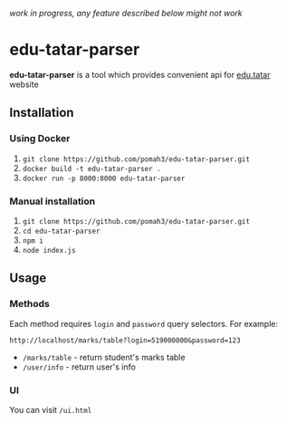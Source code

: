 *work in progress, any feature described below might not work*

# edu-tatar-parser

**edu-tatar-parser** is a tool which provides convenient api for [edu.tatar](https://edu.tatar.ru) website

## Installation

### Using Docker

1. `git clone https://github.com/pomah3/edu-tatar-parser.git`
1. `docker build -t edu-tatar-parser .`
1. `docker run -p 8000:8000 edu-tatar-parser`

### Manual installation

1. `git clone https://github.com/pomah3/edu-tatar-parser.git`
1. `cd edu-tatar-parser`
1. `npm i`
1. `node index.js`

## Usage

### Methods

Each method requires `login` and `password` query selectors. For example:

`http://localhost/marks/table?login=519000000&password=123`

- `/marks/table` - return student's marks table
- `/user/info` - return user's info

### UI

You can visit `/ui.html`

